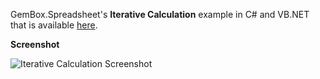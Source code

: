 GemBox.Spreadsheet's **Iterative Calculation** example in C# and VB.NET that is available [here](https://www.gemboxsoftware.com/spreadsheet/examples/iterative-calculation/902).

**Screenshot**


![Iterative Calculation Screenshot](https://www.gemboxsoftware.com/Spreadsheet/Examples/Content/CalculationEngine/IterativeCalculation/IterativeCalculation.png)